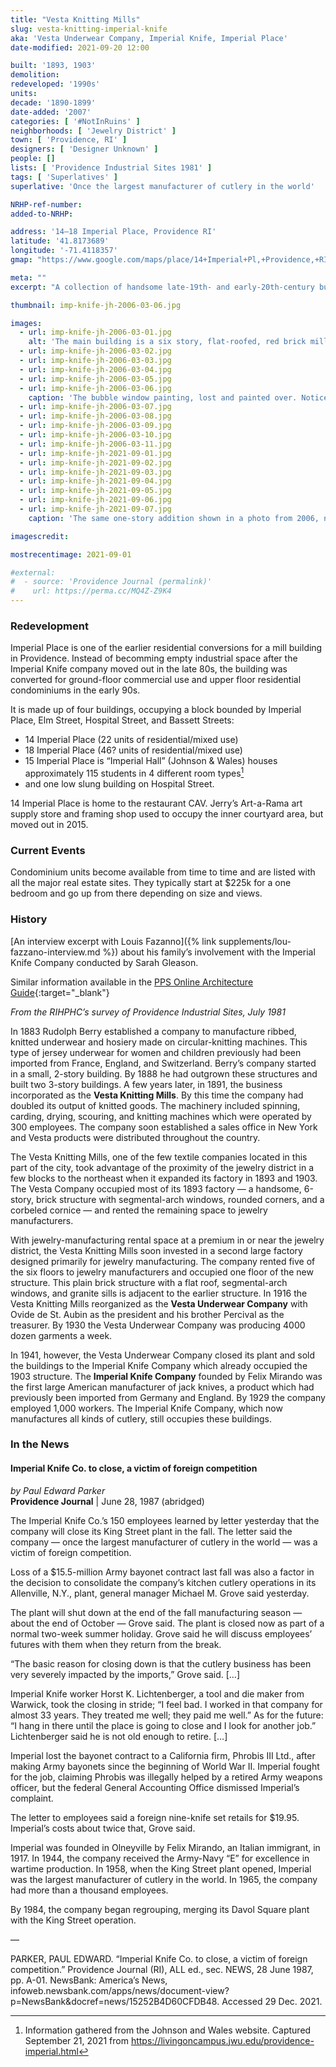 ```yaml
---
title: "Vesta Knitting Mills"
slug: vesta-knitting-imperial-knife
aka: 'Vesta Underwear Company, Imperial Knife, Imperial Place'
date-modified: 2021-09-20 12:00

built: '1893, 1903'
demolition:
redeveloped: '1990s'
units:
decade: '1890-1899'
date-added: '2007'
categories: [ '#NotInRuins' ]
neighborhoods: [ 'Jewelry District' ]
town: [ 'Providence, RI' ]
designers: [ 'Designer Unknown' ]
people: []
lists: [ 'Providence Industrial Sites 1981' ]
tags: [ 'Superlatives' ]
superlative: 'Once the largest manufacturer of cutlery in the world'

NRHP-ref-number:
added-to-NRHP:

address: '14–18 Imperial Place, Providence RI'
latitude: '41.8173689'
longitude: '-71.4118357'
gmap: "https://www.google.com/maps/place/14+Imperial+Pl,+Providence,+RI+02903/@41.8173689,-71.4118357,19z/data=!3m1!4b1!4m5!3m4!1s0x89e4456b7743acc1:0xb868f00ce0f56b28!8m2!3d41.8173679!4d-71.4112885"

meta: ""
excerpt: "A collection of handsome late-19th- and early-20th-century buildings that served as headquarters for a knitted good company as well as rental space for jewelry businesses"

thumbnail: imp-knife-jh-2006-03-06.jpg

images:
  - url: imp-knife-jh-2006-03-01.jpg
    alt: 'The main building is a six story, flat-roofed, red brick mill with tall windows, copper corbelled cornice, and a rounded corner along the entrance to a interior courtyard. Three story, gable-roofed building also occupy the parcel, along with an early twentieth century slightly shorter but still six story, flat-roofed, rectangular, red brick mill.'
  - url: imp-knife-jh-2006-03-02.jpg
  - url: imp-knife-jh-2006-03-03.jpg
  - url: imp-knife-jh-2006-03-04.jpg
  - url: imp-knife-jh-2006-03-05.jpg
  - url: imp-knife-jh-2006-03-06.jpg
    caption: 'The bubble window painting, lost and painted over. Notice, too, how all the architectural detail on this one-story addition are painted on. This building is now flat painted cinder block (see newer photos).'
  - url: imp-knife-jh-2006-03-07.jpg
  - url: imp-knife-jh-2006-03-08.jpg
  - url: imp-knife-jh-2006-03-09.jpg
  - url: imp-knife-jh-2006-03-10.jpg
  - url: imp-knife-jh-2006-03-11.jpg
  - url: imp-knife-jh-2021-09-01.jpg
  - url: imp-knife-jh-2021-09-02.jpg
  - url: imp-knife-jh-2021-09-03.jpg
  - url: imp-knife-jh-2021-09-04.jpg
  - url: imp-knife-jh-2021-09-05.jpg
  - url: imp-knife-jh-2021-09-06.jpg
  - url: imp-knife-jh-2021-09-07.jpg
    caption: 'The same one-story addition shown in a photo from 2006, now without the trompe l’œil bubble window or corbelling'

imagescredit:

mostrecentimage: 2021-09-01

#external:
#  - source: 'Providence Journal (permalink)'
#    url: https://perma.cc/MQ4Z-Z9K4
---
```


### Redevelopment

Imperial Place is one of the earlier residential conversions for a mill building in Providence. Instead of becomming empty industrial space after the Imperial Knife company moved out in the late 80s, the building was converted for ground-floor commercial use and upper floor residential condominiums in the early 90s. 

It is made up of four buildings, occupying a block bounded by Imperial Place, Elm Street, Hospital Street, and Bassett Streets:

+ 14 Imperial Place (22 units of residential/mixed use)
+ 18 Imperial Place (46? units of residential/mixed use)
+ 15 Imperial Place is “Imperial Hall” (Johnson & Wales) houses approximately 115 students in 4 different room types[^1]
+ and one low slung building on Hospital Street.

[^1]: Information gathered from the Johnson and Wales website. Captured September 21, 2021 from https://livingoncampus.jwu.edu/providence-imperial.html

14 Imperial Place is home to the restaurant CAV. Jerry’s Art-a-Rama art supply store and framing shop used to occupy the inner courtyard area, but moved out in 2015. 


### Current Events

Condominium units become available from time to time and are listed with all the major real estate sites. They typically start at $225k for a one bedroom and go up from there depending on size and views. 


### History

[An interview excerpt with Louis Fazanno]({% link supplements/lou-fazzano-interview.md %}) about his family’s involvement with the Imperial Knife Company conducted by Sarah Gleason. 

Similar information available in the [PPS Online Architecture Guide](//guide.ppsri.org/property/vesta-knitting-mills-later-imperial-knife-company){:target="_blank"}


_From the RIHPHC’s survey of Providence Industrial Sites, July 1981_

In 1883 Rudolph Berry established a company to manufacture ribbed, knitted underwear and hosiery made on circular-knitting machines. This type of jersey underwear for women and children previously had been imported from France, England, and Switzerland. Berry’s company started in a small, 2-story building. By 1888 he had outgrown these structures and built two 3-story buildings. A few years later, in 1891, the business incorporated as the **Vesta Knitting Mills**. By this time the company had doubled its output of knitted goods. The machinery included spinning, carding, drying, scouring, and knitting machines which were operated by 300 employees. The company soon established a sales office in New York and Vesta products were distributed throughout the country. 

The Vesta Knitting Mills, one of the few textile companies located in this part of the city, took advantage of the proximity of the jewelry district in a few blocks to the northeast when it expanded its factory in 1893 and 1903. The Vesta Company occupied most of its 1893 factory — a handsome, 6-story, brick structure with segmental-arch windows, rounded corners, and a corbeled cornice — and rented the remaining space to jewelry manufacturers. 

With jewelry-manufacturing rental space at a premium in or near the jewelry district, the Vesta Knitting Mills soon invested in a second large factory designed primarily for jewelry manufacturing. The company rented five of the six floors to jewelry manufacturers and occupied one floor of the new structure. This plain brick structure with a flat roof, segmental-arch windows, and granite sills is adjacent to the earlier structure. In 1916 the Vesta Knitting Mills reorganized as the **Vesta Underwear Company** with Ovide de St. Aubin as the president and his brother Percival as the treasurer. By 1930 the Vesta Underwear Company was producing 4000 dozen garments a week. 

In 1941, however, the Vesta Underwear Company closed its plant and sold the buildings to the Imperial Knife Company which already occupied the 1903 structure. The **Imperial Knife Company** founded by Felix Mirando was the first large American manufacturer of jack knives, a product which had previously been imported from Germany and England. By 1929 the company employed 1,000 workers. The Imperial Knife Company, which now manufactures all kinds of cutlery, still occupies these buildings.


### In the News

#### Imperial Knife Co. to close, a victim of foreign competition

_by Paul Edward Parker_  
**Providence Journal** | June 28, 1987 (abridged)

The Imperial Knife Co.’s 150 employees learned by letter yesterday that the company will close its King Street plant in the fall. The letter said the company — once the largest manufacturer of cutlery in the world — was a victim of foreign competition.

Loss of a $15.5-million Army bayonet contract last fall was also a factor in the decision to consolidate the company’s kitchen cutlery operations in its Allenville, N.Y., plant, general manager Michael M. Grove said yesterday.

The plant will shut down at the end of the fall manufacturing season — about the end of October — Grove said. The plant is closed now as part of a normal two-week summer holiday. Grove said he will discuss employees’ futures with them when they return from the break.

“The basic reason for closing down is that the cutlery business has been very severely impacted by the imports,” Grove said. […]

Imperial Knife worker Horst K. Lichtenberger, a tool and die maker from Warwick, took the closing in stride; “I feel bad. I worked in that company for almost 33 years. They treated me well; they paid me well.” As for the future: “I hang in there until the place is going to close and I look for another job.” Lichtenberger said he is not old enough to retire. […]

Imperial lost the bayonet contract to a California firm, Phrobis III Ltd., after making Army bayonets since the beginning of World War II. Imperial fought for the job, claiming Phrobis was illegally helped by a retired Army weapons officer, but the federal General Accounting Office dismissed Imperial’s complaint.

The letter to employees said a foreign nine-knife set retails for $19.95. Imperial’s costs about twice that, Grove said.

Imperial was founded in Olneyville by Felix Mirando, an Italian immigrant, in 1917. In 1944, the company received the Army-Navy “E” for excellence in wartime production. In 1958, when the King Street plant opened, Imperial was the largest manufacturer of cutlery in the world. In 1965, the company had more than a thousand employees.

By 1984, the company began regrouping, merging its Davol Square plant with the King Street operation.

—

PARKER, PAUL EDWARD. “Imperial Knife Co. to close, a victim of foreign competition.” Providence Journal (RI), ALL ed., sec. NEWS, 28 June 1987, pp. A-01. NewsBank: America’s News, infoweb.newsbank.com/apps/news/document-view?p=NewsBank&docref=news/15252B4D60CFDB48. Accessed 29 Dec. 2021.
